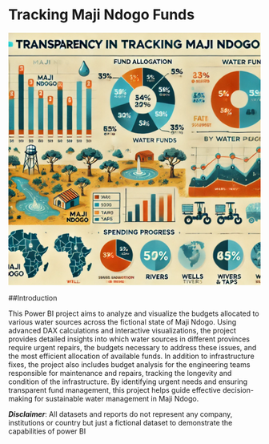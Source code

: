 # Tracking Maji Ndogo Funds
![](transparency_tracking.webp)

##Introduction

This Power BI project aims to analyze and visualize the budgets allocated to various water sources across the fictional state of Maji Ndogo. Using advanced DAX calculations and interactive visualizations, the project provides detailed insights into which water sources in different provinces require urgent repairs, the budgets necessary to address these issues, and the most efficient allocation of available funds. In addition to infrastructure fixes, the project also includes budget analysis for the engineering teams responsible for maintenance and repairs, tracking the longevity and condition of the infrastructure. 
By identifying urgent needs and ensuring transparent fund management, this project helps guide effective decision-making for sustainable water management in Maji Ndogo.

**_Disclaimer_**: All datasets and reports do not represent any company, institutions or country but just a fictional dataset to demonstrate the capabilities of power BI
